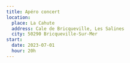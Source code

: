 ```yaml
---
title: Apéro concert
location:
  place: La Cahute
  address: Cale de Bricqueville, Les Salines
  city: 50290 Bricqueville-Sur-Mer
start:
  date: 2023-07-01
  hour: 20h
---
```

